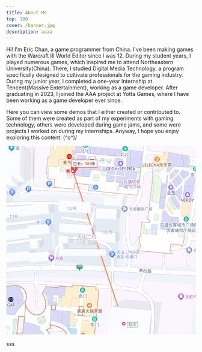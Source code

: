 ```yaml
---
title: About Me
top: 100
cover: /banner.jpg
description: aaaa
---
```

Hi! I'm Eric Chan, a game programmer from China. I've been making games with the Warcraft III World Editor since I was 12. During my student years, I played numerous games, which inspired me to attend Northeastern University(China). There, I studied Digital Media Technology, a program specifically designed to cultivate professionals for the gaming industry. During my junior year, I completed a one-year internship at Tencent(Massive Entertainment), working as a game developer. After graduating in 2023, I joined the AAA project at Yotta Games, where I have been working as a game developer ever since.

Here you can view some demos that I either created or contributed to. Some of them were created as part of my experiments with gaming technology, others were developed during game jams, and some were projects I worked on during my internships. Anyway, I hope you enjoy exploring this content. (^o^)/



![aa](images/aa.png)

sss
